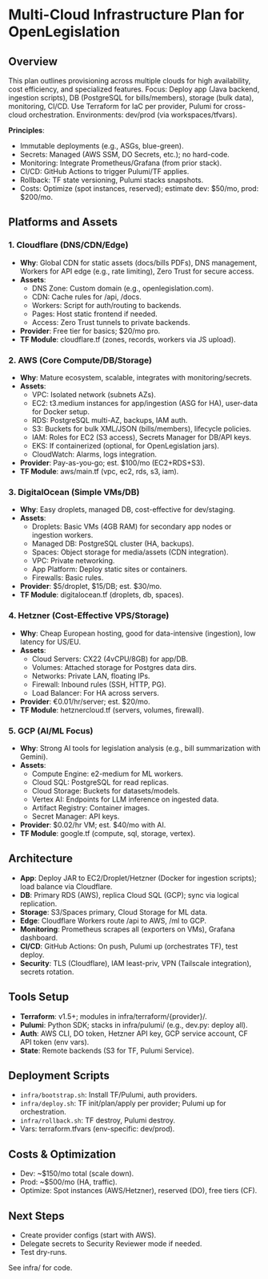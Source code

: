 # Multi-Cloud Infrastructure Plan for OpenLegislation

## Overview
This plan outlines provisioning across multiple clouds for high availability, cost efficiency, and specialized features. Focus: Deploy app (Java backend, ingestion scripts), DB (PostgreSQL for bills/members), storage (bulk data), monitoring, CI/CD. Use Terraform for IaC per provider, Pulumi for cross-cloud orchestration. Environments: dev/prod (via workspaces/tfvars).

**Principles**:
- Immutable deployments (e.g., ASGs, blue-green).
- Secrets: Managed (AWS SSM, DO Secrets, etc.); no hard-code.
- Monitoring: Integrate Prometheus/Grafana (from prior stack).
- CI/CD: GitHub Actions to trigger Pulumi/TF applies.
- Rollback: TF state versioning, Pulumi stacks snapshots.
- Costs: Optimize (spot instances, reserved); estimate dev: $50/mo, prod: $200/mo.

## Platforms and Assets
### 1. Cloudflare (DNS/CDN/Edge)
- **Why**: Global CDN for static assets (docs/bills PDFs), DNS management, Workers for API edge (e.g., rate limiting), Zero Trust for secure access.
- **Assets**:
  - DNS Zone: Custom domain (e.g., openlegislation.com).
  - CDN: Cache rules for /api, /docs.
  - Workers: Script for auth/routing to backends.
  - Pages: Host static frontend if needed.
  - Access: Zero Trust tunnels to private backends.
- **Provider**: Free tier for basics; $20/mo pro.
- **TF Module**: cloudflare.tf (zones, records, workers via JS upload).

### 2. AWS (Core Compute/DB/Storage)
- **Why**: Mature ecosystem, scalable, integrates with monitoring/secrets.
- **Assets**:
  - VPC: Isolated network (subnets AZs).
  - EC2: t3.medium instances for app/ingestion (ASG for HA), user-data for Docker setup.
  - RDS: PostgreSQL multi-AZ, backups, IAM auth.
  - S3: Buckets for bulk XML/JSON (bills/members), lifecycle policies.
  - IAM: Roles for EC2 (S3 access), Secrets Manager for DB/API keys.
  - EKS: If containerized (optional, for OpenLegislation jars).
  - CloudWatch: Alarms, logs integration.
- **Provider**: Pay-as-you-go; est. $100/mo (EC2+RDS+S3).
- **TF Module**: aws/main.tf (vpc, ec2, rds, s3, iam).

### 3. DigitalOcean (Simple VMs/DB)
- **Why**: Easy droplets, managed DB, cost-effective for dev/staging.
- **Assets**:
  - Droplets: Basic VMs (4GB RAM) for secondary app nodes or ingestion workers.
  - Managed DB: PostgreSQL cluster (HA, backups).
  - Spaces: Object storage for media/assets (CDN integration).
  - VPC: Private networking.
  - App Platform: Deploy static sites or containers.
  - Firewalls: Basic rules.
- **Provider**: $5/droplet, $15/DB; est. $30/mo.
- **TF Module**: digitalocean.tf (droplets, db, spaces).

### 4. Hetzner (Cost-Effective VPS/Storage)
- **Why**: Cheap European hosting, good for data-intensive (ingestion), low latency for US/EU.
- **Assets**:
  - Cloud Servers: CX22 (4vCPU/8GB) for app/DB.
  - Volumes: Attached storage for Postgres data dirs.
  - Networks: Private LAN, floating IPs.
  - Firewall: Inbound rules (SSH, HTTP, PG).
  - Load Balancer: For HA across servers.
- **Provider**: €0.01/hr/server; est. $20/mo.
- **TF Module**: hetznercloud.tf (servers, volumes, firewall).

### 5. GCP (AI/ML Focus)
- **Why**: Strong AI tools for legislation analysis (e.g., bill summarization with Gemini).
- **Assets**:
  - Compute Engine: e2-medium for ML workers.
  - Cloud SQL: PostgreSQL for read replicas.
  - Cloud Storage: Buckets for datasets/models.
  - Vertex AI: Endpoints for LLM inference on ingested data.
  - Artifact Registry: Container images.
  - Secret Manager: API keys.
- **Provider**: $0.02/hr VM; est. $40/mo with AI.
- **TF Module**: google.tf (compute, sql, storage, vertex).

## Architecture
- **App**: Deploy JAR to EC2/Droplet/Hetzner (Docker for ingestion scripts); load balance via Cloudflare.
- **DB**: Primary RDS (AWS), replica Cloud SQL (GCP); sync via logical replication.
- **Storage**: S3/Spaces primary, Cloud Storage for ML data.
- **Edge**: Cloudflare Workers route /api to AWS, /ml to GCP.
- **Monitoring**: Prometheus scrapes all (exporters on VMs), Grafana dashboard.
- **CI/CD**: GitHub Actions: On push, Pulumi up (orchestrates TF), test deploy.
- **Security**: TLS (Cloudflare), IAM least-priv, VPN (Tailscale integration), secrets rotation.

## Tools Setup
- **Terraform**: v1.5+; modules in infra/terraform/{provider}/.
- **Pulumi**: Python SDK; stacks in infra/pulumi/ (e.g., dev.py: deploy all).
- **Auth**: AWS CLI, DO token, Hetzner API key, GCP service account, CF API token (env vars).
- **State**: Remote backends (S3 for TF, Pulumi Service).

## Deployment Scripts
- `infra/bootstrap.sh`: Install TF/Pulumi, auth providers.
- `infra/deploy.sh`: TF init/plan/apply per provider; Pulumi up for orchestration.
- `infra/rollback.sh`: TF destroy, Pulumi destroy.
- Vars: terraform.tfvars (env-specific: dev/prod).

## Costs & Optimization
- Dev: ~$150/mo total (scale down).
- Prod: ~$500/mo (HA, traffic).
- Optimize: Spot instances (AWS/Hetzner), reserved (DO), free tiers (CF).

## Next Steps
- Create provider configs (start with AWS).
- Delegate secrets to Security Reviewer mode if needed.
- Test dry-runs.

See infra/ for code.

